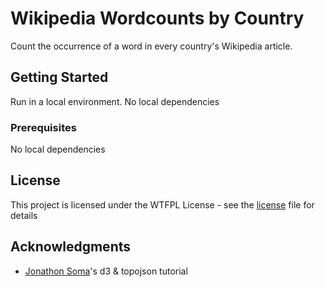 # Wikipedia Wordcounts by Country

Count the occurrence of a word in every country's Wikipedia article.

## Getting Started

Run in a local environment. No local dependencies

### Prerequisites

No local dependencies

## License

This project is licensed under the WTFPL License - see the [license](http://www.wtfpl.net/txt/copying/) file for details

## Acknowledgments

* [Jonathon Soma](https://www.youtube.com/watch?v=aNbgrqRuoiE&t=268s)'s d3 & topojson tutorial
